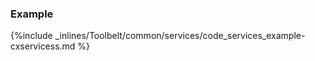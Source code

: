 <!-- usedin: [ _legacy_docker/Toolbelt] - post: -->


### Example



{%include _inlines/Toolbelt/common/services/code_services_example-cxservicess.md %}




